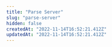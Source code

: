 ```yaml
---
title: "Parse Server"
slug: "parse-server"
hidden: false
createdAt: "2022-11-14T16:52:21.412Z"
updatedAt: "2022-11-14T16:52:21.412Z"
---
```

